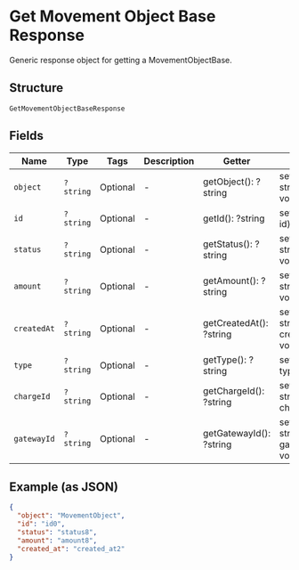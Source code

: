 
# Get Movement Object Base Response

Generic response object for getting a MovementObjectBase.

## Structure

`GetMovementObjectBaseResponse`

## Fields

| Name | Type | Tags | Description | Getter | Setter |
|  --- | --- | --- | --- | --- | --- |
| `object` | `?string` | Optional | - | getObject(): ?string | setObject(?string object): void |
| `id` | `?string` | Optional | - | getId(): ?string | setId(?string id): void |
| `status` | `?string` | Optional | - | getStatus(): ?string | setStatus(?string status): void |
| `amount` | `?string` | Optional | - | getAmount(): ?string | setAmount(?string amount): void |
| `createdAt` | `?string` | Optional | - | getCreatedAt(): ?string | setCreatedAt(?string createdAt): void |
| `type` | `?string` | Optional | - | getType(): ?string | setType(?string type): void |
| `chargeId` | `?string` | Optional | - | getChargeId(): ?string | setChargeId(?string chargeId): void |
| `gatewayId` | `?string` | Optional | - | getGatewayId(): ?string | setGatewayId(?string gatewayId): void |

## Example (as JSON)

```json
{
  "object": "MovementObject",
  "id": "id0",
  "status": "status8",
  "amount": "amount8",
  "created_at": "created_at2"
}
```

